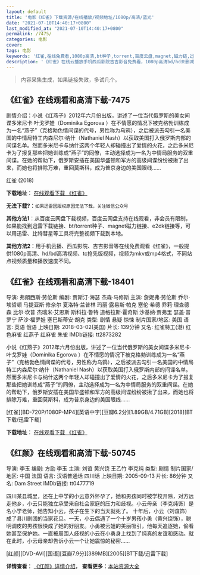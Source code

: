 ```yaml
---
layout: default
title: '电影《红雀》下载资源/在线播放/视频地址/1080p/高清/蓝光'
date: "2021-07-10T14:40:17+0800"
last_modified_at: "2021-07-10T14:40:17+0800"
permalink: /7475/
categories: 电影
cover:
tags: 电影
keywords: '红雀,在线免费看,1080p高清,bt种子,torrent,百度云盘,magnet,磁力链,迅雷下载资源'
description: '《红雀》在线云播放手机西瓜影院吉吉影音免费看，1080p高清bd/hd未删减完整版和tc抢先枪版，mkv/mp4格式，附带bt/torrent种子、magnet/磁力链、百度云盘、网盘资源迅雷下载链接'
---
```


>内容采集生成，如果链接失效，多试几个。


## 《红雀》在线观看和高清下载-7475

剧情介绍：小说《红燕子》2012年六月份出版，讲述了一位当代俄罗斯的美女间谍多米尼卡·叶戈罗娃（Dominika Egorova ）在不情愿的情况下被克格勃训练成为一名“燕子”（克格勃色情间谍的代号，男性称为乌鸦），之后被派去勾引一名美国的中情局特工内森尼尔·纳什（Nathaniel Nash）以获取美国打入俄罗斯内部的间谍名单。然而多米尼卡与纳什这两个年轻人却碰撞出了爱情的火花，之后多米尼卡为了报复那些把她训练成“燕子”的同僚，主动选择成为一名为中情局服务的双重间谍。在她的帮助下，俄罗斯安插在美国华盛顿和军方的高级间谍纷纷被揪了出来，而她也将排除万难，重回莫斯科，成为普京身边的美国眼线……


红雀 (2018)

**下载地址**： [在线观看下载 《红雀》](https://www.btbtdy.me/btdy/dy12765.html) 


**无法下载?**：`如果迅雷因版权原因无法下载，关注微信公众号 `

**其他方法1**：从百度云网盘下载视频，百度云网盘支持在线观看，非会员有限制，如果能找到迅雷下载链接、bt/torrent种子、magnet磁力链接、e2dk链接等，可以用迅雷、比特彗星等工具将完整视频下载到本地。

**其他方法2**：用手机云播、西瓜影院、吉吉影音等在线免费观看《红雀》，一般提供1080p高清、hd/bd高清视频、tc抢先版视频，视频为mkv或mp4格式，不同站点视频质量和播放速度不同。


## 《红雀》在线观看和高清下载-18401

导演: 弗朗西斯·劳伦斯 编剧: 贾斯汀·海瑟 杰森·马修斯 主演: 詹妮弗·劳伦斯 乔尔·埃哲顿 马提亚斯·修奈尔 夏洛特·兰普林 玛丽·露易斯·帕克 塞伦·希德 乔莉·理查德森 比尔·坎普 杰瑞米·艾恩斯 斯科拉·鲁特 道格拉斯·霍奇斯 沙基纳·贾弗里 瑟盖·普罗宁 萨沙·福罗娃 塞巴斯蒂安·胡克 类型: 剧情 悬疑 惊悚 制片国家/地区: 美国 语言: 英语 俄语 上映日期: 2018-03-02(美国) 片长: 139分钟 又名: 红雀特工(港) 红色麻雀 红燕子 红麻雀 朱雀 IMDb链接: tt2873282

小说《红燕子》2012年六月份出版，讲述了一位当代俄罗斯的美女间谍多米尼卡·叶戈罗娃（Dominika Egorova ）在不情愿的情况下被克格勃训练成为一名“燕子”（克格勃色情间谍的代号，男性称为乌鸦），之后被派去勾引一名美国的中情局特工内森尼尔·纳什（Nathaniel Nash）以获取美国打入俄罗斯内部的间谍名单。然而多米尼卡与纳什这两个年轻人却碰撞出了爱情的火花，之后多米尼卡为了报复那些把她训练成“燕子”的同僚，主动选择成为一名为中情局服务的双重间谍。在她的帮助下，俄罗斯安插在美国华盛顿和军方的高级间谍纷纷被揪了出来，而她也将排除万难，重回莫斯科，成为普京身边的美国眼线……


[红雀][BD-720P/1080P-MP4][英语中字][豆瓣6.2分][1.89GB/4.71GB][2018][BT下载/迅雷下载]

**下载地址**： [在线观看下载 《红雀》](https://www.btdx8.com/torrent/hq_2018.html) 


## 《红颜》在线观看和高清下载-50745

导演: 李玉 编剧: 方励 李玉 主演: 刘谊 黄兴饶 王乙竹 李克纯 类型: 剧情 制片国家/地区: 中国 法国 语言: 汉语普通话 四川话 上映日期: 2005-09-13 片长: 86分钟 又名: Dam Street IMDb链接: tt0477719

四川某县城里，还在上中学的小云意外怀孕了，她和男孩同时被学校开除，对方远走他乡，小云只能独立承受来自社会家庭的压力和歧视。小云母亲（李克纯饰）是名小学老师，她告知小云，孩子在生下的当天就死了。 十年后，小云（刘谊饰）成了县川剧团的当家花旦。一天，小云偶遇了一个十岁男孩小勇（黄兴绕饰），聪明调皮的男孩很快成了她的好朋友。小勇被云姐的美丽吸引，他每天追逐她，偷看她甚至保护她。一直被周围人歧视的小云在小勇身上找到了纯真的友谊和感动。就在此时，小云母亲却告诉小云一个让她震惊的秘密……


[红颜][DVD-AVI][国语][豆瓣7.9分][389MB][2005][BT下载/迅雷下载]

**详情查看**： [《红颜》详情介绍](/movie/50745/)， **查看更多**：[本站资源大全](/movie/t/all/)

